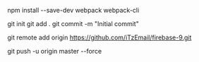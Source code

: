 npm install --save-dev webpack webpack-cli

git init
git add .
git commit -m "Initial commit"

git remote add origin https://github.com/iTzEmail/firebase-9.git

git push -u origin master --force
